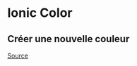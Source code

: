 # Ionic Color

## Créer une nouvelle couleur

[Source](https://ionicframework.com/docs/theming/colors)

